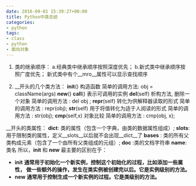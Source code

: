 ```yaml
---
date: 2016-09-01 15:39:27+00:00
title: Python中类总结
categories:
- python
tags:
- class
- python
- 面向对象
---
```

 

1. 类的继承顺序：
a.经典类中继承顺序按照深度优先；
b.新式类中继承顺序按照广度优先；
新式类中有个__mro__属性可以显示查找顺序

2. __开头的几个类方法：
__init__() 构造函数 简单的调用方法: obj = className(args)
__new__()
__call__() 表示可调用的实例
__del__(self) 析构方法, 删除一个对象 简单的调用方法 : del obj ;
__repr__(self) 转化为供解释器读取的形式 简单的调用方法 : repr(obj);
__str__(self) 用于将值转化为适于人阅读的形式 简单的调用方法 : str(obj);
__cmp__(self,x) 对象比较 简单的调用方法 : cmp(obj, x);

__开头的类属性：
__dict__: 类的属性（包含一个字典，由类的数据属性组成）;
__slots__: 用于限制类的属性，定义__slots__以后就不会出现__dict__了
__bases__ : 类的所有父类构成元素（包含了一个由所有父类组成的元组）;
__doc__ :类的文档字符串
__name__: 类名
所以，__init__ 和 __new__ 最主要的区别在于：
  * __init__ **通常用于初始化一个新实例，控制这个初始化的过程，比如添加一些属性， 做一些额外的操作，发生在类实例被创建完以后。它是实例级别的方法。**
  * __new__ **通常用于控制生成一个新实例的过程。它是类级别的方法。**
